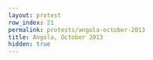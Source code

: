 ```yaml
---
layout: protest
row_index: 21
permalink: protests/angola-october-2013
title: Angola, October 2013
hidden: true
---
```

